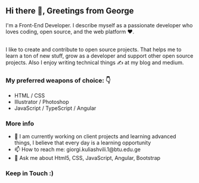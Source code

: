 <h2>Hi there 👋, Greetings from George</h2>
I'm a Front-End Developer. I describe myself as a passionate developer who loves coding, open source, and the web platform ❤️. 
<br>
<br>

I like to create and contribute to open source projects. That helps me to learn a ton of new stuff, grow as a developer and support other open source projects. Also I enjoy writing technical things ✍️ at my blog and medium.

<h3>My preferred weapons of choice: 👇</h3>
<ul>
<li>HTML / CSS</li>
<li>Illustrator / Photoshop</li>
<li>JavaScript / TypeScript / Angular</li>
  </ul>

<h3>More info</h3>
<ul>
<li>🌱 I am currently working on client projects and learning advanced things, I believe that every day is a learning opportunity</li>
<li>📫 How to reach me: giorgi.kuliashvili.1@btu.edu.ge</li>
<li>💬 Ask me about Html5, CSS, JavaScript, Angular, Bootstrap</li>
  </ul>


<h3>Keep in Touch :)</h3>

